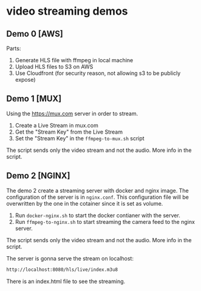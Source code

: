 # video streaming demos

## Demo 0 [AWS]

Parts:

1. Generate HLS file with ffmpeg in local machine
2. Upload HLS files to S3 on AWS
3. Use Cloudfront (for security reason, not allowing s3 to be publicly expose)

## Demo 1 [MUX]

Using the https://mux.com server in order to stream.

1. Create a Live Stream in mux.com
2. Get the "Stream Key" from the Live Stream
3. Set the "Stream Key" in the `ffmpeg-to-mux.sh` script

The script sends only the video stream and not the audio. More info in the
script.

## Demo 2 [NGINX]

The demo 2 create a streaming server with docker and nginx image. The
configuration of the server is in `nginx.conf`. This configuration file
will be overwritten by the one in the cotainer since it is set as volume.

1. Run `docker-nginx.sh` to start the docker contianer with the server.
2. Run `ffmpeg-to-nginx.sh` to start streaming the camera feed to the nginx
server.

The script sends only the video stream and not the audio. More info in the
script.

The server is gonna serve the stream on localhost:

```bash
http://localhost:8080/hls/live/index.m3u8
```

There is an index.html file to see the streaming.
